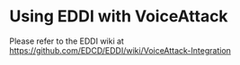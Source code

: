 # Using EDDI with VoiceAttack

Please refer to the EDDI wiki at https://github.com/EDCD/EDDI/wiki/VoiceAttack-Integration
